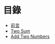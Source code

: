 # 目錄
* [前言](https://github.com/qianlnk/leetcode/blob/master/book/preface.md)
* [Two Sum](https://github.com/qianlnk/leetcode/blob/master/book/two_sum.md)
* [Add Two Numbers](https://github.com/qianlnk/leetcode/blob/master/book/add_two_numbers.md)

	

